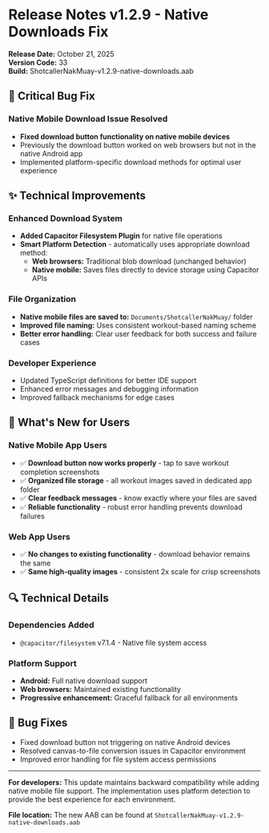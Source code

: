 # Release Notes v1.2.9 - Native Downloads Fix

**Release Date:** October 21, 2025  
**Version Code:** 33  
**Build:** ShotcallerNakMuay-v1.2.9-native-downloads.aab

## 🔧 Critical Bug Fix

### Native Mobile Download Issue Resolved
- **Fixed download button functionality on native mobile devices**
- Previously the download button worked on web browsers but not in the native Android app
- Implemented platform-specific download methods for optimal user experience

## ✨ Technical Improvements

### Enhanced Download System
- **Added Capacitor Filesystem Plugin** for native file operations
- **Smart Platform Detection** - automatically uses appropriate download method:
  - **Web browsers:** Traditional blob download (unchanged behavior)
  - **Native mobile:** Saves files directly to device storage using Capacitor APIs

### File Organization
- **Native mobile files are saved to:** `Documents/ShotcallerNakMuay/` folder
- **Improved file naming:** Uses consistent workout-based naming scheme
- **Better error handling:** Clear user feedback for both success and failure cases

### Developer Experience
- Updated TypeScript definitions for better IDE support
- Enhanced error messages and debugging information
- Improved fallback mechanisms for edge cases

## 🚀 What's New for Users

### Native Mobile App Users
- ✅ **Download button now works properly** - tap to save workout completion screenshots
- ✅ **Organized file storage** - all workout images saved in dedicated app folder
- ✅ **Clear feedback messages** - know exactly where your files are saved
- ✅ **Reliable functionality** - robust error handling prevents download failures

### Web App Users
- ✅ **No changes to existing functionality** - download behavior remains the same
- ✅ **Same high-quality images** - consistent 2x scale for crisp screenshots

## 🔍 Technical Details

### Dependencies Added
- `@capacitor/filesystem` v7.1.4 - Native file system access

### Platform Support
- **Android:** Full native download support
- **Web browsers:** Maintained existing functionality
- **Progressive enhancement:** Graceful fallback for all environments

## 🐛 Bug Fixes
- Fixed download button not triggering on native Android devices
- Resolved canvas-to-file conversion issues in Capacitor environment
- Improved error handling for file system access permissions

---

**For developers:** This update maintains backward compatibility while adding native mobile file support. The implementation uses platform detection to provide the best experience for each environment.

**File location:** The new AAB can be found at `ShotcallerNakMuay-v1.2.9-native-downloads.aab`